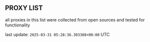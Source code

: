 ## PROXY LIST

all proxies in this list were collected from open sources and tested for functionality

last update: `2025-03-31 05:28:36.303308+00:00` UTC